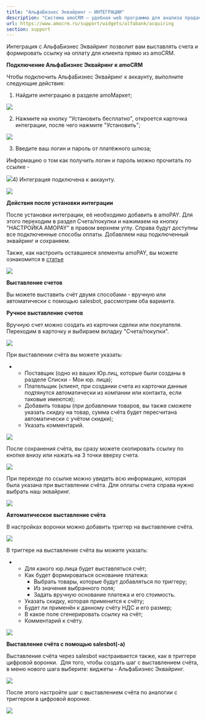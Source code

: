 ```yaml
---
title: "АльфаБизнес Эквайринг — ИНТЕГРАЦИИ"
description: "Система amoCRM – удобная web программа для анализа продаж, доступная в режиме online из любой точки мира! Подробности узнавайте по указанным на сайте телефонам в Москве."
url: https://www.amocrm.ru/support/widgets/alfabank/acquiring
section: support
---
```


Интеграция с АльфаБизнес Эквайринг позволит вам выставлять счета и формировать ссылку на оплату для клиента прямо из amoCRM.

**Подключение АльфаБизнес Эквайринг к amoCRM**

Чтобы подключить АльфаБизнес Эквайринг к аккаунту, выполните следующие действия:

1) Найдите интеграцию в разделе amoМаркет;

![](/uploads/2024/03/alfabank_acquiring_1.png)

2) Нажмите на кнопку "Установить бесплатно", откроется карточка интеграции, после чего нажмите "Установить";

![](/uploads/2024/03/alfabank_acquiring_2.png)

3) Введите ваш логин и пароль от платёжного шлюза;

Информацию о том как получить логин и пароль можно прочитать по ссылке - 

![](/uploads/2024/03/alfabank_acquiring_3.png)4) Интеграция подключена к аккаунту.

![](/uploads/2024/03/alfabank_acquiring_4.png)

**Действия после установки интеграции**

После установки интеграции, её необходимо добавить в amoPAY. Для этого переходим в раздел Счета/покупки и нажимаем на кнопку "НАСТРОЙКА AMOPAY" в правом верхнем углу. Справа будут доступны все подключенные способы оплаты. Добавляем наш подключенный эквайринг и сохраняем.

Также, как настроить оставшиеся элементы amoPAY, вы можете ознакомится в [статье](https://www.amocrm.ru/support/lists/amopay)

![](/uploads/2024/03/alfabank_acquiring_5.png)

**Выставление счетов**

Вы можете выставить счёт двумя способами - вручную или автоматически с помощью salesbot, рассмотрим оба варианта.

**Ручное выставление счетов**

Вручную счет можно создать из карточки сделки или покупателя. Переходим в карточку и выбираем вкладку "Счета/покупки".

![](/uploads/2024/03/alfabank_acquiring_6.png)

При выставлении счёта вы можете указать:

- - Поставщик (одно из ваших Юр.лиц, которые были созданы в разделе Списки - Мои юр. лица);
  - Плательщик (клиент, при создании счета из карточки данные подтянутся автоматически из компании или контакта, если таковые имеются);
  - Добавить товары (при добавлении товаров, вы также сможете указать скидку на товар, сумма счёта будет пересчитана автоматически с учётом скидки);
  - Указать комментарий.

![](/uploads/2024/03/alfabank_acquiring_7.png)

После сохранения счёта, вы сразу можете скопировать ссылку по кнопке внизу или нажать на 3 точки вверху счета.

![](/uploads/2024/03/alfabank_acquiring_8.png)

При переходе по ссылке можно увидеть всю информацию, которая была указана при выставлении счёта. Для оплаты счета справа нужно выбрать наш эквайринг.

![](/uploads/2024/03/alfabank_acquiring_9.png)

**Автоматическое выставление счёта**

В настройках воронки можно добавить триггер на выставление счёта.

![](/uploads/2024/03/alfabank_acquiring_10.png)

В триггере на выставление счёта вы можете указать:

- - Для какого юр.лица будет выставляться счёт;
  - Как будет формироваться основание платежа:
    - Выбрать товары, которые будут добавляться по триггеру;
    - Из значения выбранного поля;
    - Задать вручную основание платежа и его стоимость.
  - Указать скидку, которая применится к счёту;
  - Будет ли применён к данному счёту НДС и его размер;
  - В какое поле сгенерировать ссылку на счёт;
  - Комментарий к счёту.

![](/uploads/2024/03/alfabank_acquiring_11.png)

**Выставление счёта с помощью salesbot(-а)**

Выставление счёта через salesbot настраивается также, как в триггере цифровой воронки.  Для того, чтобы создать шаг с выставлением счёта, в меню нового шага выберите: виджеты - АльфаБизнес Эквайринг.

![](/uploads/2024/03/alfabank_acquiring_12.png)

После этого настройте шаг с выставлением счёта по аналогии с триггером в цифровой воронке.

![](/uploads/2024/03/alfabank_acquiring_13.png)